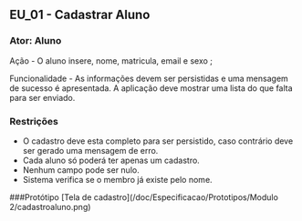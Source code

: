 ## EU_01 - Cadastrar Aluno

### Ator: Aluno

Ação - O aluno insere, nome, matricula, email  e sexo ;

Funcionalidade - As informações devem ser persistidas e uma mensagem de sucesso é  apresentada. A aplicação deve mostrar uma lista do que falta para ser enviado.

### Restrições
- O cadastro deve esta completo para ser persistido, caso contrário deve ser gerado uma mensagem de erro.
- Cada aluno só poderá ter apenas um cadastro.
- Nenhum campo pode ser nulo.
- Sistema verifica se o membro já existe pelo nome.

###Protótipo
[Tela de cadastro](/doc/Especificacao/Prototipos/Modulo 2/cadastroaluno.png)
